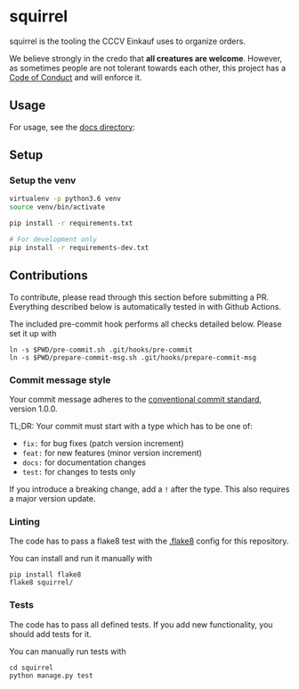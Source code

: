 # squirrel

squirrel is the tooling the CCCV Einkauf uses to organize orders.

We believe strongly in the credo that **all creatures are welcome**. However, as sometimes people are not tolerant towards each other, this project has a [Code of Conduct](CODE_OF_CONDUCT.md) and will enforce it.

## Usage

For usage, see the [docs directory](docs):

## Setup

### Setup the venv

```sh
virtualenv -p python3.6 venv
source venv/bin/activate

pip install -r requirements.txt

# For development only
pip install -r requirements-dev.txt
```

## Contributions

To contribute, please read through this section before submitting a PR.
Everything described below is automatically tested in with Github Actions.

The included pre-commit hook performs all checks detailed below. Please set it up
with 

```shell script
ln -s $PWD/pre-commit.sh .git/hooks/pre-commit
ln -s $PWD/prepare-commit-msg.sh .git/hooks/prepare-commit-msg
``` 
 
### Commit message style

Your commit message adheres to the [conventional commit standard](https://www.conventionalcommits.org/en/v1.0.0/), version 1.0.0.

TL;DR: Your commit must start with a type which has to be one of:

* `fix:` for bug fixes (patch version increment)
* `feat:` for new features (minor version increment)
* `docs:` for documentation changes
* `test:` for changes to tests only

If you introduce a breaking change, add a `!` after the type. This also requires a major version update.

### Linting

The code has to pass a flake8 test with the [.flake8](.flake8) config for this repository.

You can install and run it manually with

```
pip install flake8
flake8 squirrel/
```

### Tests

The code has to pass all defined tests. If you add new functionality, you should add tests for it.

You can manually run tests with

```
cd squirrel
python manage.py test
```
